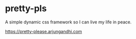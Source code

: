 # pretty-pls
A simple dynamic css framework so I can live my life in peace.

https://pretty-please.arjungandhi.com
